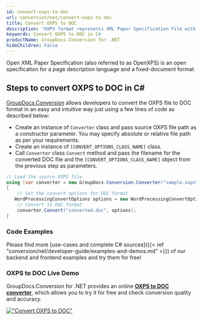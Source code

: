 ```yaml
---
id: convert-oxps-to-doc
url: conversion/net/convert-oxps-to-doc
title: Convert OXPS to DOC
description: "OXPS format represents XML Paper Specification File with .oxps extension. Learn how to convert OXPS to DOC file programmatically in C# language using GroupDocs.Conversion for .NET library."
keywords: Convert OXPS to DOC in C#
productName: GroupDocs.Conversion for .NET
hideChildren: False
---
```


Open XML Paper Specification (also referred to as OpenXPS) is an open specification for a page description language and a fixed-document format.

## Steps to convert OXPS to DOC in C#

[GroupDocs.Conversion](https://products.groupdocs.com/conversion/net) allows developers to convert the OXPS file to DOC format in an easy and intuitive way just using a few lines of code as described below:

* Create an instance of `Converter` class and pass source OXPS file path as a constructor parameter. You may specify absolute or relative file path as per your requirements. 
* Create an instance of `[CONVERT_OPTIONS_CLASS_NAME]` class.
* Call `Converter` class `Convert` method and pass the filename for the converted DOC file and the `[CONVERT_OPTIONS_CLASS_NAME]` object from the previous step as parameters.

```csharp
// Load the source OXPS file
using (var converter = new GroupDocs.Conversion.Converter("sample.oxps"))
{
    // Set the convert options for DOC format
   WordProcessingConvertOptions options = new WordProcessingConvertOptions { Format = GroupDocs.Conversion.FileTypes.WordProcessingFileType.Doc };
    // Convert to DOC format
    converter.Convert("converted.doc", options);
}
```

### Code Examples

Please find more [use-cases and complete C# sources]({{< ref "conversion/net/developer-guide/examples-and-demos.md" >}}) of our backend and frontend examples and try them for free!

### OXPS to DOC Live Demo

GroupDocs.Conversion for .NET provides an online [**OXPS to DOC converter**](https://products.groupdocs.app/conversion/oxps-to-doc), which allows you to try it for free and check conversion quality and accuracy.

[!["Convert OXPS to DOC"](conversion/net/images/convert-to-doc/convert-oxps-to-doc.png)](https://products.groupdocs.app/conversion/oxps-to-doc)